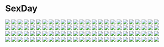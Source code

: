 # SexDay
![](https://konachan.com/jpeg/294ff877c5ea9be438244fdcf0ac5539/Konachan.com%20-%20271114%202girls%20aqua_eyes%20black_hair%20blush%20breasts%20cat_smile%20fang%20foxgirl%20long_hair%20orange_hair%20original%20ponytail%20red_eyes%20sub-res%20tail%20thighhighs%20wink.jpg)
![](https://konachan.com/jpeg/7d1df0171a0702c6d3bad826f8e5703e/Konachan.com%20-%20278061%20group%20loli%20mimikko_ui%20momona_%28mvv%29%20mvv%20tagme_%28character%29.jpg)
![](https://konachan.com/image/c60732eaec38d37089444d8852a9d741/Konachan.com%20-%2081465%20blonde_hair%20breasts%20kakesu%20nipples%20nude%20original%20pink.jpg)
![](https://konachan.com/jpeg/996ee52b2343bc6f988798bfed352bba/Konachan.com%20-%20186054%20aqua_hair%20blue_eyes%20book%20bunny%20gloves%20hassan_%28sink916%29%20hatsune_miku%20long_hair%20twintails%20vocaloid.jpg)
![](https://konachan.com/jpeg/6b451c507cd79777a4fd362d526ff824/Konachan.com%20-%20262905%20animal_ears%20ass%20bodysuit%20bow%20breasts%20bunny_ears%20bunnygirl%20green_eyes%20nipples%20pantyhose%20pink_hair%20rio%20short_hair%20super_blackjack%20tail%20water%20wink.jpg)
![](https://konachan.com/image/5d2cb0f238c23a68826871e04d5f8354/Konachan.com%20-%20262828%202girls%20anthropomorphism%20breasts%20brown_eyes%20brown_hair%20grass%20kemono_friends%20kimura_shuuichi%20nude%20pussy%20short_hair%20spread_legs%20tail.jpg)
![](https://konachan.com/image/2ed8e892ae05b5aa53c6cbfdd5479471/Konachan.com%20-%20182892%207th_dragon_2020%20aqua_hair%20choker%20hatsune_miku%20headband%20long_hair%20ng_%28chaoschyan%29%20petals%20skirt%20sword%20thighhighs%20vocaloid%20weapon.jpg)
![](https://konachan.com/jpeg/3e95dfe92cce3a70f702405ef2b60942/Konachan.com%20-%20153781%20animal%20dress%20mikamin%20original%20ponytail%20sky%20thighhighs%20third-party_edit.jpg)
![](https://konachan.com/jpeg/44c3c24549943f71f2c5358e95c41e52/Konachan.com%20-%20273045%202girls%20grass%20hug%20katou_umi%20kouduki_miyabi%20naruse_shiroha%20summer_pockets.jpg)
![](https://konachan.com/image/2ca4b4beca39bc4bddfcdff3f788b357/Konachan.com%20-%2012812%20andou_mahoro%20mahoromatic.jpg)
![](https://konachan.com/image/d721f0bfb050c0a0117f33da97ffdd20/Konachan.com%20-%20170268%20animal_ears%20bikini%20blush%20breasts%20cleavage%20drink%20hikanyan%20inubashiri_momiji%20red_eyes%20short_hair%20swimsuit%20touhou%20water%20white_hair%20wolfgirl.jpg)
![](https://konachan.com/jpeg/6da813fc80de679971558d856343e67b/Konachan.com%20-%20169108%20blonde_hair%20blue_eyes%20blue_hair%20braids%20dress%20gloves%20green_hair%20gumi%20hatsune_miku%20headband%20ia%20lingmuzi%20long_hair%20microphone%20short_hair%20vocaloid.jpg)
![](https://konachan.com/image/e98ea8739bd13d8f82352ab9fceefb3b/Konachan.com%20-%2085617%20blue_hair%20hatsune_miku%20long_hair%20polychromatic%20suit%20tie%20twintails%20vocaloid%20white.jpg)
![](https://konachan.com/jpeg/a8c8e9f3be6b260622ea1ec5e5aa4341/Konachan.com%20-%2046673%20capura_lin%20eternal_phantasia%20kurodani_yamame%20touhou.jpg)
![](https://konachan.com/jpeg/a2707096ea16ac94474559cbca4193aa/Konachan.com%20-%20230574%20aircraft%20blush%20bow%20breasts%20building%20city%20cleavage%20clouds%20hat%20idolmaster%20long_hair%20necklace%20onyang%20signed%20skirt%20sky%20tears%20twintails%20wristwear.jpg)
![](https://konachan.com/image/ad14a2eca6b94e5844b1130a3472bcec/Konachan.com%20-%2022906%20autumn%20kyoyama_anna%20shaman_king%20yoh_asakura.jpg)
![](https://konachan.com/image/6a825460a675795139c3adb65102fd37/Konachan.com%20-%20116727%20cape%20daishou%20katana%20long_hair%20red_eyes%20red_hair%20ribbons%20school_uniform%20shakugan_no_shana%20shana%20sword%20thighhighs%20weapon.jpg)
![](https://konachan.com/image/0f3b5d5e1926b9d2e3e0aeda2588f77c/Konachan.com%20-%2091959%20animal%20aqua_hair%20ceriseen_%28toukou_sakuhin%29%20flowers%20hatsune_miku%20rabbit%20snow%20twintails%20vocaloid%20winter.jpg)
![](https://konachan.com/image/46f24996d312c6f71d2a58208f3f7eb9/Konachan.com%20-%20121132%20armor%20game_cg%20kisaki_mio%20komori_kei%20male%20mizuno_takahiro%20ricotta%20walkure_romanze.jpg)
![](https://konachan.com/image/4aee2612014f387d39f88957ccccc518/Konachan.com%20-%2065971%20alice_margatroid%20blonde_hair%20blue_eyes%20bow%20bow_%28weapon%29%20doll%20dress%20monster_hunter%20shanghai_doll%20short_hair%20sword%20touhou%20weapon%20white.jpg)
![](https://konachan.com/image/c87a1b31b9f0933ef1456c3f99b3054b/Konachan.com%20-%2042410%20bikini%20black_eyes%20black_hair%20blue_eyes%20bra%20breasts%20brown_eyes%20cleavage%20li_shuhua%20long_hair%20quartett%21%20short_hair%20swimsuit%20twintails%20underboob%20underwear.jpg)
![](https://konachan.com/image/ce3afc8270760cde7a571aa26b025c3c/Konachan.com%20-%20164341%20animal%20animal_ears%20bear%20blue_eyes%20building%20cat%20catgirl%20city%20clouds%20gugu%20hat%20knife%20original%20smoking%20tail%20weapon.jpg)
![](https://konachan.com/image/a84cb527d32066e888cfe2ec48ff4777/Konachan.com%20-%20207414%20blonde_hair%20blue_eyes%20elbow_gloves%20food%20gloves%20hat%20liclac%20original%20skirt%20thighhighs%20zettai_ryouiki.jpg)
![](https://konachan.com/image/759c10da19602b00e9cc91d9510cd785/Konachan.com%20-%20275341%20censored%20cum%20fire_emblem%20sex%20tharja_%28fire_emblem%29%20yui.h.jpg)
![](https://konachan.com/jpeg/c799e5d13fba27c29db85caf7064b7e6/Konachan.com%20-%20194235%20crystal_dew_world%20japanese_clothes%20kirino_kasumu%20suishou_shizuku%20watermark%20yukata.jpg)
![](https://konachan.com/image/9dee4f71a2b48ba94c932fc96cee9b0f/Konachan.com%20-%20107384%20bikini%20black_hair%20blue_eyes%20bow%20breasts%20cleavage%20clouds%20fang%20flowers%20ganaha_hibiki%20idolmaster%20long_hair%20swimsuit%20wink.jpg)
![](https://konachan.com/image/5d4501ec3e19dada96feb46825d3d315/Konachan.com%20-%2082297%20bicolored_eyes%20hatsune_miku%20headphones%20long_hair%20shino_%28syllable%29%20twintails%20vocaloid%20white%20wings.jpg)
![](https://konachan.com/image/f5ee15986aca14e0a6bc01bdfe68e874/Konachan.com%20-%20283928%202girls%20animal_ears%20aqua_eyes%20blonde_hair%20blue_hair%20blush%20catgirl%20dress%20fang%20saeki_sora%20sasugano_roki%20sasugano_ruki%20short_hair%20uniform%20wink.jpg)
![](https://konachan.com/jpeg/8a63625b34d1773963b93004b8d89259/Konachan.com%20-%20199517%20blush%20breasts%20censored%20dress%20game_cg%20honda_miyu%20long_hair%20nipples%20no_bra%20nopan%20open_shirt%20pantyhose%20purple_hair%20pussy%20pussy_juice%20torn_clothes.jpg)
![](https://konachan.com/image/89b57998b0a061174404372ea4ff378f/Konachan.com%20-%20125861%20bow%20ceriseen_%28toukou_sakuhin%29%20headphones%20long_hair%20nekomura_iroha%20orange_eyes%20pink_hair%20ponytail%20realistic%20scarf%20vocaloid.jpg)
![](https://konachan.com/jpeg/47c57b79c11e82d84427d80c516a0ed6/Konachan.com%20-%20239513%20black_eyes%20black_hair%20clouds%20kneehighs%20konno_makoto%20lalil-le%20male%20mamiya_chiaki%20orange_hair%20school_uniform%20short_hair%20skirt%20sky%20toki_wo_kakeru_shoujo.jpg)
![](https://konachan.com/image/6de6d3e2329b7a0b050d8cf765a6e91f/Konachan.com%20-%2058903%20all_male%20kaito%20male%20nayu%20vocaloid.jpg)
![](https://konachan.com/image/359a7d8bb0d1c2b00ad46ffd041b19c5/Konachan.com%20-%20206201%20aircraft%20barefoot%20bikini%20blush%20breasts%20cleavage%20clouds%20drink%20group%20hat%20long_hair%20short_hair%20sunglasses%20swimsuit%20tree%20umbrella%20wink%20wristwear.jpg)
![](https://konachan.com/jpeg/8b5b4ab3a80c7d36158f7de667a2ccd7/Konachan.com%20-%20217624%20hojiro_%28piko519%29%20original.jpg)
![](https://konachan.com/image/173b1cd61a9265958637ee5688c40368/Konachan.com%20-%2049644%20amafuki_setsuka%20hanafubuki%20sakurazawa_izumi%20wedding_attire.jpg)
![](https://konachan.com/image/cced4a4932eb77ab235dfee0943e22e9/Konachan.com%20-%20160168%20blue_hair%20dizzy%20guilty_gear%20infinote%20tail%20twintails%20wings.jpg)
![](https://konachan.com/jpeg/c9dd00da1935c5077b1e0084d92b574a/Konachan.com%20-%20274505%20animal%20ass%20blonde_hair%20blue_eyes%20close%20clouds%20dolce_%28dolsuke%29%20fate_grand_order%20fate_%28series%29%20glasses%20jeanne_d%27arc_%28fate%29%20long_hair%20ponytail%20sky%20water.jpg)
![](https://konachan.com/image/1d56f1b1d8980d9d0e17e07ad392824a/Konachan.com%20-%20102372%20all_male%20animal%20bunny%20cat%20comet_%28teamon%29%20drink%20food%20male%20original%20tagme.jpg)
![](https://konachan.com/image/493516762dd5e4d11f980199a2fd7bc9/Konachan.com%20-%2056052%20akashio%20blue_eyes%20green_hair%20japanese_clothes%20kochiya_sanae%20long_hair%20miko%20purple_hair%20touhou%20yasaka_kanako.jpg)
![](https://konachan.com/jpeg/7a9c3522c2176112cf6056fa841d0f94/Konachan.com%20-%20224237%20hatsune_miku%20long_hair%20magical_mirai_%28vocaloid%29%20rinrin%20twintails%20vocaloid.jpg)
![](https://konachan.com/image/ec2058c407deacca4464214750f160c8/Konachan.com%20-%20235355%20bow%20breasts%20building%20cleavage%20clouds%20flowers%20gloves%20green_eyes%20green_hair%20long_hair%20no_bra%20nopan%20pekakiu%20petals%20sky%20thighhighs%20twintails%20vocaloid%20wink.jpg)
![](https://konachan.com/jpeg/056284c12a127ea9499bb1313848e4d4/Konachan.com%20-%20253531%20akky_%28akimi1127%29%20black_hair%20clouds%20instrument%20kneehighs%20long_hair%20monochrome%20original%20piano%20reflection%20school_uniform%20skirt%20sky.jpg)
![](https://konachan.com/image/66faf10890e2ba6e23b41342ce1f61fa/Konachan.com%20-%20132189%202girls%20ikamusume%20loli%20nagatsuki_sanae%20shinryaku%21_ikamusume%20swimsuit.jpg)
![](https://konachan.com/image/d005e6e4212239ce173453fa47861949/Konachan.com%20-%20114122%20blush%20bow%20breast_hold%20breasts%20cleavage%20fang%20haruna_%28kore_wa_zombie_desu_ka%3F%29%20hat%20kore_wa_zombie_desu_ka%3F.jpg)
![](https://konachan.com/jpeg/018b2358645243d044aaebdc997ef456/Konachan.com%20-%20123530%20ass%20bed%20breasts%20game_cg%20kanna_%28artist%29%20koisuru_koto_to_mitsuketari%20long_hair%20nipples%20takanoha_mira.jpg)
![](https://konachan.com/image/f5950377a3df4a80431ea027079ad9e3/Konachan.com%20-%20227827%202girls%20aqua_hair%20blonde_hair%20blood%20ekira_nieto%20ekita_xuan%20fang%20flandre_scarlet%20hat%20ponytail%20red%20red_eyes%20short_hair%20touhou%20vampire%20wings%20wristwear.jpg)
![](https://konachan.com/image/56b25cdd64390726f5ef4676604a2466/Konachan.com%20-%20273892%20armor%20bikini%20bodysuit%20breasts%20gloves%20mechagirl%20misawa_kei%20navel%20original%20red_eyes%20short_hair%20signed%20swimsuit%20white_hair.jpg)
![](https://konachan.com/jpeg/fdaf3796adef17656d7e0ff6e2340168/Konachan.com%20-%20269549%20asuka_minato%20game_cg%20kifune_yuzu%20male%20otome_domain%20palette_qualia%20tatekawa_mako%20trap.jpg)
![](https://konachan.com/jpeg/5f304f5233093b5c03873a0ab00a4976/Konachan.com%20-%20117378%20cube%20game_cg%20landscape%20nobody%20scenic%20sky%20sunset%20your_diary.jpg)
![](https://konachan.com/jpeg/40815940f3e0a46d15442ee030b7ae7b/Konachan.com%20-%20242609%20aqua_eyes%20bikini%20black_hair%20blush%20book%20breasts%20clouds%20glasses%20hat%20linxingzi%20long_hair%20nerv110%20original%20skirt%20sky%20swimsuit.jpg)
![](https://konachan.com/image/2a89f0faf3d9db1c86b157d63a7cce88/Konachan.com%20-%20176451%20barefoot%20bed%20blonde_hair%20blue_eyes%20brown_eyes%20brown_hair%20dress%20gray_eyes%20gray_hair%20long_hair%20navel%20open_shirt%20oyari_ashito%20ribbons.jpg)
![](https://konachan.com/image/0278d2ed654db72aa9ee3e680bd645ae/Konachan.com%20-%20209314%20blonde_hair%20blue_eyes%20hat%20long_hair%20nakaba_reimei%20panties%20socks%20underwear%20upskirt.jpg)
![](https://konachan.com/image/fa1c797652b3633e2894250be0075649/Konachan.com%20-%20299528%20camera%20hatsune_miku%20omone_homoka_agm%20panties%20phone%20signed%20striped_panties%20underwear%20upskirt%20vocaloid.jpg)
![](https://konachan.com/jpeg/00cbe88f6f604fd5c999aeb2edee95a5/Konachan.com%20-%20160777%20alm_%28fire_emblem%29%20armor%20cape%20eyepatch%20fire_emblem%20gloves%20group%20hat%20ike_%28fire_emblem%29%20liz_%28fire_emblem%29%20male%20roy_%28fire_emblem%29%20spear%20sword%20weapon.jpg)
![](https://konachan.com/jpeg/036dba45cefd2ff1b9600060ff3804f8/Konachan.com%20-%20277490%20azuma_minatsu%20charizard%20greninja%20group%20incineroar%20ivysaur%20jigglypuff%20lucario%20mewtwo%20pichu%20pikachu%20pokemon%20squirtle.jpg)
![](https://konachan.com/jpeg/06859de142afb22f3418d0a0de2d0dc1/Konachan.com%20-%20229112%20dress%20mosako%20nia%20simon%20tengen_toppa_gurren_lagann%20wedding%20wedding_attire.jpg)
![](https://konachan.com/image/95e5d99b2dd325bc4f4f92de61106fb4/Konachan.com%20-%20170329%20gray%20jpeg_artifacts%20madobe_nanami%20microsoft%20os-tan%20short_hair%20silhouette%20windows.jpg)
![](https://konachan.com/jpeg/4d50c42312433825fe6be203f28800d6/Konachan.com%20-%20160240%20hinanawi_tenshi%20karlwolf%20touhou.jpg)
![](https://konachan.com/image/d4d05dc896b35ab3cc841c7ce6d2b015/Konachan.com%20-%20226479%202girls%20anthropomorphism%20blue_eyes%20brown_hair%20cosplay%20jpeg_artifacts%20kneehighs%20original%20pink_hair%20red_eyes%20skirt%20socks%20uniform%20white_hair.jpg)
![](https://konachan.com/jpeg/1efd05d06e31ae35800480d380425b6f/Konachan.com%20-%20289607%20aiba_yumi%20annin_doufu%20idolmaster%20idolmaster_cinderella_girls%20idolmaster_cinderella_girls_starlight_stage.jpg)
![](https://konachan.com/image/f3758046b12e30953e3b9f2ba567aa72/Konachan.com%20-%20223705%20black_hair%20blue_eyes%20fifuth%20original%20short_hair.jpg)
![](https://konachan.com/jpeg/83ea2ec93aa319e6490aa3897636a3c4/Konachan.com%20-%20228738%20bell%20blonde_hair%20doll%20fan%20flowers%20hoodie%20japanese_clothes%20kimono%20original%20paper%20ponytail%20red_eyes%20twinmix%20wedding_attire.jpg)
![](https://konachan.com/image/a8bc4096db2da52634552321bd0f635e/Konachan.com%20-%20120808%20beatrice%20blonde_hair%20blue_eyes%20bra%20long_hair%20male%20red_eyes%20red_hair%20short_hair%20thighhighs%20tie%20underwear%20ushiromiya_battler%20wink.jpg)
![](https://konachan.com/image/c20a50516edacc6c7da33353ac96f94b/Konachan.com%20-%20144352%20blonde_hair%20blue_eyes%20blush%20breasts%20brown_eyes%20brown_hair%20cleavage%20fang%20long_hair%20no_bra%20open_shirt%20original%20pajamas%20pink_eyes%20ribbons%20short_hair.jpg)
![](https://konachan.com/jpeg/ce5c1fc85e8d078c8fb32ad032e9e9f3/Konachan.com%20-%20305478%20close%20collar%20green_eyes%20long_hair%20nippon_ichi_no_koukousei_majutsushi_isekai_dorei_shoujo_wo_morau%20nyum%20pink_hair%20shirt%20tagme_%28character%29.jpg)
![](https://konachan.com/image/ce3d75df618c61d587e202e323e5b043/Konachan.com%20-%2026261%20edward_elric%20fullmetal_alchemist%20roy_mustang%20shounen_ai.jpg)
![](https://konachan.com/image/83f24d6a739bad9eb2e8730b4351a852/Konachan.com%20-%20215678%20animal%20bird%20chai_%28artist%29%20food%20leaves%20original%20polychromatic.jpg)
![](https://konachan.com/jpeg/2c4ab288907c8396af1e9ae9c6c6249c/Konachan.com%20-%20192814%20ao_no_kanata_no_four_rhythm%20black_hair%20game_cg%20hat%20long_hair%20purple_eyes%20sprite%20suzumori%20tobisawa_misaki%20yuuki_itsuka.jpg)
![](https://konachan.com/jpeg/51a08a6a2e418a91b80477d97a633c28/Konachan.com%20-%20285660%20bow%20close%20goth-loli%20halo%20headdress%20horns%20lolita_fashion%20long_hair%20maid%20original%20red_eyes%20ribbons%20waifu2x%20watermark%20white%20white_hair.jpg)
![](https://konachan.com/image/e6a7defa98ef8c8176c54c981c60f26f/Konachan.com%20-%20115116%20blue_eyes%20blue_hair%20christmas%20da_capo%20da_capo_dream_x%27mas%20hat%20refeia%20santa_costume%20scarf%20short_hair%20thighhighs.jpg)
![](https://konachan.com/image/474b2f080366b7a0f41d47ff6de5c3d6/Konachan.com%20-%20128682%20brown_hair%20muku%20original%20scarf%20school_uniform.jpg)
![](https://konachan.com/image/01a9443c12e580934b7944ee16392cd7/Konachan.com%20-%20279087%20anthropomorphism%20anus%20ass%20azur_lane%20blonde_hair%20blush%20bondage%20censored%20chain%20collar%20juneau_%28azur_lane%29%20long_hair%20pussy%20tillitruins%20yellow_eyes.jpg)
![](https://konachan.com/image/3f834c55876de80af156379562f0fe11/Konachan.com%20-%20142462%20fuzukigami%20houzukigami%20natsume_yuujinchou.jpg)
![](https://konachan.com/jpeg/07d2a5e6dcb3e2c971ea5ab245e15b85/Konachan.com%20-%20300891%20hololive%20joeychen%20natsuiro_matsuri%20pantyhose%20signed%20valentine.jpg)
![](https://konachan.com/jpeg/d08c6f3ce339259a1314ad14b64c6513/Konachan.com%20-%2076331%20blush%20brown_hair%20chain%20long_hair%20panties%20thighhighs%20tinkle%20underwear%20urine%20yellow_eyes.jpg)
![](https://konachan.com/image/be0e4c6b3b02128d4a863b7b4082c87a/Konachan.com%20-%2052101%20animal_ears%20cc%20code_geass.jpg)
![](https://konachan.com/image/e8f2f43bd22baba28220d6e068621dcc/Konachan.com%20-%20140443%20angel_wish%20barefoot%20blonde_hair%20dress%20favorite%20fire%20game_cg%20loli%20long_hair%20panties%20sunset%20suzune_merveillex%20underwear.jpg)
![](https://konachan.com/image/a215c02786e377fb6d5a3fd5c43ee072/Konachan.com%20-%2010064%20bikini%20hayate_no_gotoku%20katsura_hinagiku%20swimsuit%20taka_tony%20water.jpg)
![](https://konachan.com/jpeg/484882ee4d472e922d0fa8da8a128c46/Konachan.com%20-%20122613%20bed%20blush%20censored%20cygnus%20game_cg%20kikouyoku_senki_gin_no_toki_no_corona%20long_hair%20navel%20odagiri_corona%20pussy%20spread_legs%20thighhighs.jpg)
![](https://konachan.com/jpeg/e55cc6a8599bdc3895e79ee9575dba6a/Konachan.com%20-%20270722%20aoki_kaede%20aqua_hair%20blush%20bow%20breasts%20fang%20group%20hug%20long_hair%20mel_clair%20original%20pantyhose%20pink_hair%20red_eyes%20short_hair%20skirt%20twintails%20wink.jpg)
![](https://konachan.com/jpeg/fd62300470dee5b6424c00bf5dc56c67/Konachan.com%20-%20188482%202girls%20baroque_night%20bed%20blonde_hair%20blush%20breasts%20brown_eyes%20cleavage%20cross%20green_eyes%20hontani_kanae%20long_hair%20navel%20petals%20red_hair%20twintails.jpg)
![](https://konachan.com/jpeg/214545dc7cf38f7037f032a1270c4ddb/Konachan.com%20-%20181641%20black_hair%20blood%20breasts%20censored%20game_cg%20kouzaki_umi%20long_hair%20marui%20navel%20night%20nipples%20nude%20pulltop%20purple_eyes%20red_hair%20sex%20white_hair.jpg)
![](https://konachan.com/image/78fcd4a9eed9214be678bdda5dffc64a/Konachan.com%20-%2066890%20blood%20blue_eyes%20blue_hair%20furudo_erika%20long_hair%20tears%20umineko_no_naku_koro_ni.jpg)
![](https://konachan.com/image/e90a2e6d9c065513709b46fee9a615c5/Konachan.com%20-%20150050%20brown_eyes%20brown_hair%20culture_japan%20koku%20school_uniform%20suenaga_mirai.jpg)
![](https://konachan.com/image/46c8245adc8d64178c46c92bb1b63c08/Konachan.com%20-%20262942%20anthropomorphism%20bodysuit%20breasts%20elbow_gloves%20girls_frontline%20gloves%20gray_hair%20gun%20long_hair%20phone%20red_eyes%20skintight%20weapon%20xiaoshou_xiansheng.jpg)
![](https://konachan.com/jpeg/3fe54d33379e474ebc05aeeff3311de9/Konachan.com%20-%2079287%20angel_ring%20game_cg%20moonstone%20suou_mitsuru%20tagme.jpg)
![](https://konachan.com/jpeg/1a04fca03ae0d4c09c7cf54978231616/Konachan.com%20-%20306939%20breasts%20cleavage%20codec007%20dress%20glasses%20long_hair%20open_shirt%20original%20reflection%20short_hair%20sword%20thighhighs%20twintails%20umbrella%20underboob%20weapon.jpg)
![](https://konachan.com/jpeg/1729c7ef8058403ea6971199c413f1b6/Konachan.com%20-%20198620%20aqua_eyes%20blue_hair%20book%20cape%20chimuchimu_%28drowandpaint%29%20clouds%20hatsune_miku%20kneehighs%20long_hair%20skirt%20sky%20twintails%20vocaloid%20water.jpg)
![](https://konachan.com/image/21785a035c946ab82a28a34d3f04cb1e/Konachan.com%20-%20198332%20abe_kanari%20black_eyes%20cherry_blossoms%20flowers%20flute%20gray_hair%20headband%20idolmaster%20instrument%20loli%20narumiya_yume%20short_hair%20skirt.jpg)
![](https://konachan.com/image/c98c1a904f3155b5f718e9feb83bf8b1/Konachan.com%20-%20113890%20animal_ears%20original%20sono%20tagme%20tail.jpg)
![](https://konachan.com/image/973489e7738eafd83167c884fc723383/Konachan.com%20-%20152804%20aisha_%28elsword%29%20blush%20bow%20elsword%20gloves%20kuro_%28kuronell%29%20panties%20panty_pull%20purple_eyes%20purple_hair%20twintails%20underwear%20zoom_layer.jpg)
![](https://konachan.com/image/99b3d73c85796a3352a2ade06ff209ed/Konachan.com%20-%2095835%20hatsune_miku%20hatsune_mikuo%20miku_append%20vocaloid.jpg)
![](https://konachan.com/image/73d58a64cf0c90161853c32faf1a41e6/Konachan.com%20-%20173330%202girls%20aixioo%20aliasing%20black_hair%20blue_hair%20book%20headband%20long_hair%20original%20pantyhose%20purple_eyes%20red_eyes%20skirt%20thighhighs%20tie%20train%20white_hair.jpg)
![](https://konachan.com/image/5033f66f53473f38a49025e4f1da8706/Konachan.com%20-%20125242%20game_cg%20long_hair%20lunaris_filia%20mikagami_mamizu%20minase_yukari%20whirlpool.jpg)
![](https://konachan.com/image/38b15bf3c6bb8bb9934778f6f993297d/Konachan.com%20-%2077889%20brown_hair%20night%20paseri%20red_eyes%20reiuji_utsuho%20skirt%20sky%20stars%20touhou%20weapon%20wings.jpg)
![](https://konachan.com/jpeg/3b97226ea722256ce36c933914e2e68a/Konachan.com%20-%20287737%20ball%20bikini%20blush%20braids%20breasts%20cleavage%20clouds%20cropped%20headdress%20hololive%20long_hair%20minato_aqua%20purple_hair%20sky%20swimsuit%20twintails%20waifu2x.jpg)
![](https://konachan.com/jpeg/935addc29c0cbd75936db4a6458037a7/Konachan.com%20-%20233689%20bath%20bathtub%20black_hair%20breast_hold%20breasts%20game_cg%20long_hair%20male%20moonstone%20navel%20nipples%20nude%20red_eyes%20short_hair%20water%20wet%20yamakaze_ran.jpg)
![](https://konachan.com/image/f7de3f61d79da829b3c3664e4cc3935d/Konachan.com%20-%2058424%20blue%20kikuta_yui%20tagme%20white.jpg)
![](https://konachan.com/jpeg/60b8103cc3dac07f4b6ad2b8d4447594/Konachan.com%20-%20272034%202girls%20aliasing%20ball%20bow%20braids%20brown_eyes%20brown_hair%20gloves%20gray_hair%20idolmaster%20long_hair%20petals%20ribbons%20short_hair%20signed%20thighhighs%20umbrella.jpg)
![](https://konachan.com/image/fd53acb0fd62b38613807d2af78980c8/Konachan.com%20-%20179554%20anthropomorphism%20blush%20brown_eyes%20brown_hair%20hat%20hisame_genta%20kantai_collection%20loli%20panties%20short_hair%20underwear%20z3_max_schultz_%28kancolle%29.jpg)
